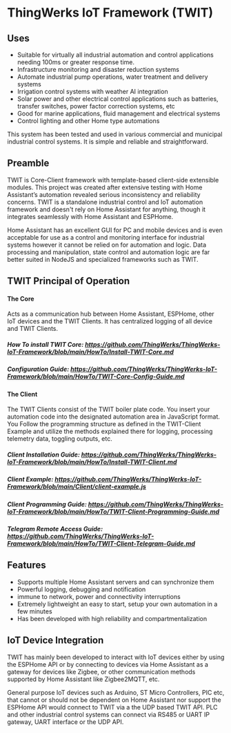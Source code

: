 # ThingWerks IoT Framework (TWIT)

## Uses

- Suitable for virtually all industrial automation and control applications needing 100ms or greater response time.
- Infrastructure monitoring and disaster reduction systems 
- Automate industrial pump operations, water treatment and delivery systems
- Irrigation control systems with weather AI integration
- Solar power and other electrical control applications such as batteries, transfer switches, power factor correction systems, etc
- Good for marine applications, fluid management and electrical systems
- Control lighting and other Home type automations

This system has been tested and used in various commercial and municipal industrial control systems. It is simple and reliable and straightforward. 

## Preamble

TWIT is Core-Client framework with template-based client-side extensible modules. This project was created after extensive testing with Home Assistant’s automation revealed serious inconsistency and reliability concerns. TWIT is a standalone industrial control and IoT automation framework and doesn't rely on Home Assistant for anything, though it integrates seamlessly with Home Assistant and ESPHome. 

Home Assistant has an excellent GUI for PC and mobile devices and is even acceptable for use as a control and monitoring interface for industrial systems however it cannot be relied on for automation and logic. Data processing and manipulation, state control and automation logic are far better suited in NodeJS and specialized frameworks such as TWIT.

## TWIT Principal of Operation

#### The Core
Acts as a communication hub between Home Assistant, ESPHome, other IoT devices and the TWIT Clients. It has centralized logging of all device and TWIT Clients.   

##### How To install TWIT Core: https://github.com/ThingWerks/ThingWerks-IoT-Framework/blob/main/HowTo/Install-TWIT-Core.md
##### Configuration Guide: https://github.com/ThingWerks/ThingWerks-IoT-Framework/blob/main/HowTo/TWIT-Core-Config-Guide.md

#### The Client
The TWIT Clients consist of the TWIT boiler plate code. You insert your automation code into the designated automation area in JavaScript format. You Follow the programming structure as defined in the TWIT-Client Example and utilize the methods explained there for logging, processing telemetry data, toggling outputs, etc.

##### Client Installation Guide: https://github.com/ThingWerks/ThingWerks-IoT-Framework/blob/main/HowTo/Install-TWIT-Client.md
##### Client Example:  https://github.com/ThingWerks/ThingWerks-IoT-Framework/blob/main/Client/client-example.js
##### Client Programming Guide: https://github.com/ThingWerks/ThingWerks-IoT-Framework/blob/main/HowTo/TWIT-Client-Programming-Guide.md 
##### Telegram Remote Access Guide: https://github.com/ThingWerks/ThingWerks-IoT-Framework/blob/main/HowTo/TWIT-Client-Telegram-Guide.md

## Features
- Supports multiple Home Assistant servers and can synchronize them
- Powerful logging, debugging and notification
- immune to network, power and connectivity interruptions 
- Extremely lightweight an easy to start, setup your own automation in a few minutes
- Has been developed with high reliability and compartmentalization

## IoT Device Integration

TWIT has mainly been developed to interact with IoT devices either by using the ESPHome API or by connecting to devices via Home Assistant as a gateway for devices like Zigbee, or other communication methods supported by Home Assistant like Zigbee2MQTT, etc. 

General purpose IoT devices such as Arduino, ST Micro Controllers, PIC etc, that cannot or should not be dependent on Home Assistant nor support the ESPHome API would connect to TWIT via a the UDP based TWIT API. PLC and other industrial control systems can connect via RS485 or UART IP gateway, UART interface or the UDP API. 
